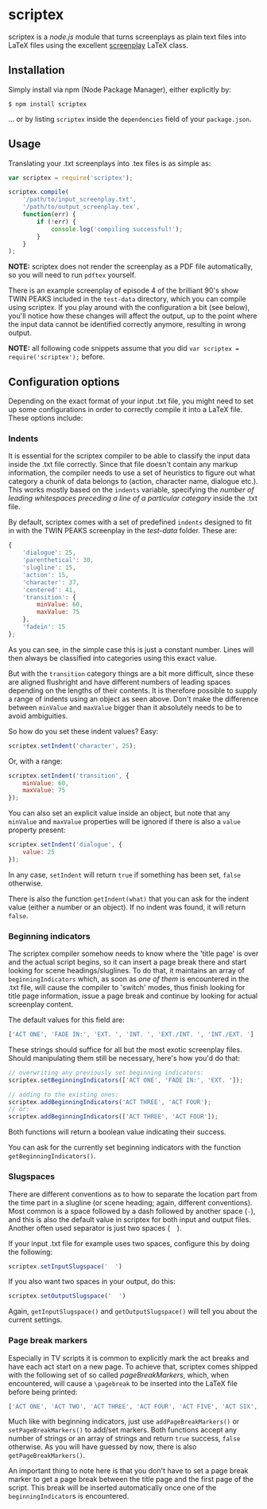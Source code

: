 # scriptex

scriptex is a *node.js* module that turns screenplays as plain text files into LaTeX files using the excellent [screenplay](http://www.ctan.org/tex-archive/macros/latex/contrib/screenplay) LaTeX class.

## Installation

Simply install via npm (Node Package Manager), either explicitly by:

```
$ npm install scriptex
```

… or by listing `scriptex` inside the `dependencies` field of your `package.json`.

## Usage

Translating your .txt screenplays into .tex files is as simple as:

```javascript
var scriptex = require('scriptex');

scriptex.compile(
	'/path/to/input_screenplay.txt',
	'/path/to/output_screenplay.tex',
	function(err) {
		if (!err) {
			console.log('compiling successful!');
		}
	}
);
```

**NOTE:** scriptex does not render the screenplay as a PDF file automatically, so you will need to run `pdftex` yourself.

There is an example screenplay of episode 4 of the brilliant 90's show TWIN PEAKS included in the `test-data` directory, which you can compile using scriptex. If you play around with the configuration a bit (see below), you'll notice how these changes will affect the output, up to the point where the input data cannot be identified correctly anymore, resulting in wrong output.

**NOTE:** all following code snippets assume that you did `var scriptex = require('scriptex');` before.

## Configuration options

Depending on the exact format of your input .txt file, you might need to set up some configurations in order to correctly compile it into a LaTeX file. These options include:

### Indents

It is essential for the scriptex compiler to be able to classify the input data inside the .txt file correctly. Since that file doesn't contain any markup information, the compiler needs to use a set of heuristics to figure out what category a chunk of data belongs to (action, character name, dialogue etc.). This works mostly based on the `indents` variable, specifying the *number of leading whitespaces preceding a line of a particular category* inside the .txt file.

By default, scriptex comes with a set of predefined `indents` designed to fit in with the TWIN PEAKS screenplay in the *test-data* folder. These are:

```javascript
{
	'dialogue': 25,
	'parenthetical': 30,
	'slugline': 15,
	'action': 15,
	'character': 37,
	'centered': 41,
	'transition': {
		minValue: 60,
		maxValue: 75
	},
	'fadein': 15
};
```

As you can see, in the simple case this is just a constant number. Lines will then always be classified into categories using this exact value.

But with the `transition` category things are a bit more difficult, since these are aligned flushright and have different numbers of leading spaces depending on the lengths of their contents. It is therefore possible to supply a range of indents using an object as seen above. Don't make the difference between `minValue` and `maxValue` bigger than it absolutely needs to be to avoid ambiguities.

So how do you set these indent values? Easy:

```javascript
scriptex.setIndent('character', 25);
```

Or, with a range:

```javascript
scriptex.setIndent('transition', {
	minValue: 60,
	maxValue: 75
});
```

You can also set an explicit value inside an object, but note that any `minValue` and `maxValue` properties will be ignored if there is also a `value` property present:

```javascript
scriptex.setIndent('dialogue', {
	value: 25
});
```

In any case, `setIndent` will return `true` if something has been set, `false` otherwise.

There is also the function `getIndent(what)` that you can ask for the indent value (either a number or an object). If no indent was found, it will return `false`.

### Beginning indicators

The scriptex compiler somehow needs to know where the 'title page' is over and the actual script begins, so it can insert a page break there and start looking for scene headings/sluglines. To do that, it maintains an array of `beginningIndicators` which, as soon as *one of them* is encountered in the .txt file, will cause the compiler to 'switch' modes, thus finish looking for title page information, issue a page break and continue by looking for actual screenplay content.

The default values for this field are:

```javascript
['ACT ONE', 'FADE IN:', 'EXT. ', 'INT. ', 'EXT./INT. ', 'INT./EXT. ']
```

These strings should suffice for all but the most exotic screenplay files. Should manipulating them still be necessary, here's how you'd do that:

```javascript
// overwriting any previously set beginning indicators:
scriptex.setBeginningIndicators(['ACT ONE', 'FADE IN:', 'EXT. ']);

// adding to the existing ones:
scriptex.addBeginningIndicators('ACT THREE', 'ACT FOUR');
// or:
scriptex.addBeginningIndicators(['ACT THREE', 'ACT FOUR']);
```

Both functions will return a boolean value indicating their success.

You can ask for the currently set beginning indicators with the function `getBeginningIndicators()`.

### Slugspaces

There are different conventions as to how to separate the location part from the time part in a slugline (or scene heading; again, different conventions). Most common is a space followed by a dash followed by another space (` - `), and this is also the default value in scriptex for both input and output files. Another often used separator is just two spaces (`  `).

If your input .txt file for example uses two spaces, configure this by doing the following:

```javascript
scriptex.setInputSlugspace('  ')
```

If you also want two spaces in your output, do this:

```javascript
scriptex.setOutputSlugspace('  ')
```

Again, `getInputSlugspace()` and `getOutputSlugspace()` will tell you about the current settings.

### Page break markers
Especially in TV scripts it is common to explicitly mark the act breaks and have each act start on a new page. To achieve that, scriptex comes shipped with the following set of so called *pageBreakMarkers*, which, when encountered, will cause a `\pagebreak` to be inserted into the LaTeX file before being printed:

```javascript
['ACT ONE', 'ACT TWO', 'ACT THREE', 'ACT FOUR', 'ACT FIVE', 'ACT SIX', 'ACT SEVEN']
```

Much like with beginning indicators, just use `addPageBreakMarkers()` or `setPageBreakMarkers()` to add/set markers. Both functions accept any number of strings or an array of strings and return `true` success, `false` otherwise. As you will have guessed by now, there is also `getPageBreakMarkers()`.

An important thing to note here is that you don't have to set a page break marker to get a page break between the title page and the first page of the script. This break will be inserted automatically once one of the `beginningIndicator`s is encountered.
